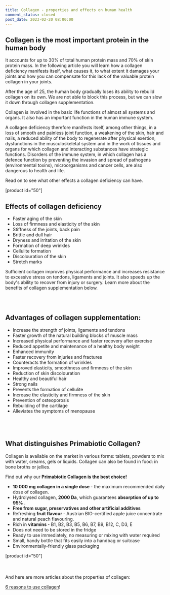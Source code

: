 ```yaml
---
title: Collagen - properties and effects on human health
comment_status: closed
post_date: 2023-02-20 08:00:00
---
```

<!-- wp:heading -->
<h2>Collagen is the most important protein in the human body</h2>
<!-- /wp:heading -->

<!-- wp:paragraph -->
<p>It accounts for up to 30% of total human protein mass and 70% of skin protein mass. In the following article you will learn how a collagen deficiency manifests itself, what causes it, to what extent it damages your joints and how you can compensate for this lack of the valuable protein collagen in your joints.</p>
<!-- /wp:paragraph -->

<!-- wp:paragraph -->
<p>After the age of 25, the human body gradually loses its ability to rebuild collagen on its own. We are not able to block this process, but we can slow it down through collagen supplementation.</p>
<!-- /wp:paragraph -->

<!-- wp:paragraph -->
<p>Collagen is involved in the basic life functions of almost all systems and organs. It also has an important function in the human immune system.</p>
<!-- /wp:paragraph -->

<!-- wp:paragraph -->
<p>A collagen deficiency therefore manifests itself, among other things, in a loss of smooth and painless joint function, a weakening of the skin, hair and nails, a reduced ability of the body to regenerate after physical exertion, dysfunctions in the musculoskeletal system and in the work of tissues and organs for which collagen and interacting substances have strategic functions. Disorders of the immune system, in which collagen has a defence function by preventing the invasion and spread of pathogens (environmental toxins), microorganisms and cancer cells, are also dangerous to health and life. </p>
<!-- /wp:paragraph -->

<!-- wp:paragraph -->
<p>Read on to see what other effects a collagen deficiency can have.</p>
<!-- /wp:paragraph -->

<!-- wp:shortcode -->
[product id=&quot;50&quot;]
<!-- /wp:shortcode -->

<!-- wp:heading -->
<h2>Effects of collagen deficiency</h2>
<!-- /wp:heading -->

<!-- wp:list -->
<ul><!-- wp:list-item -->
<li>Faster aging of the skin</li>
<!-- /wp:list-item -->

<!-- wp:list-item -->
<li>Loss of firmness and elasticity of the skin</li>
<!-- /wp:list-item -->

<!-- wp:list-item -->
<li>Stiffness of the joints, back pain</li>
<!-- /wp:list-item -->

<!-- wp:list-item -->
<li>Brittle and dull hair</li>
<!-- /wp:list-item -->

<!-- wp:list-item -->
<li>Dryness and irritation of the skin</li>
<!-- /wp:list-item -->

<!-- wp:list-item -->
<li>Formation of deep wrinkles</li>
<!-- /wp:list-item -->

<!-- wp:list-item -->
<li>Cellulite formation</li>
<!-- /wp:list-item -->

<!-- wp:list-item -->
<li>Discolouration of the skin</li>
<!-- /wp:list-item -->

<!-- wp:list-item -->
<li>Stretch marks</li>
<!-- /wp:list-item --></ul>
<!-- /wp:list -->

<!-- wp:paragraph -->
<p>Sufficient collagen improves physical performance and increases resistance to excessive stress on tendons, ligaments and joints. It also speeds up the body&#39;s ability to recover from injury or surgery. Learn more about the benefits of collagen supplementation below.</p>
<!-- /wp:paragraph -->

<!-- wp:spacer {"height":"30px"} -->
<div style="height:30px" aria-hidden="true" class="wp-block-spacer"></div>
<!-- /wp:spacer -->

<!-- wp:heading -->
<h2>Advantages of collagen supplementation:</h2>
<!-- /wp:heading -->

<!-- wp:list -->
<ul><!-- wp:list-item -->
<li>Increase the strength of joints, ligaments and tendons</li>
<!-- /wp:list-item -->

<!-- wp:list-item -->
<li>Faster growth of the natural building blocks of muscle mass</li>
<!-- /wp:list-item -->

<!-- wp:list-item -->
<li>Increased physical performance and faster recovery after exercise</li>
<!-- /wp:list-item -->

<!-- wp:list-item -->
<li>Reduced appetite and maintenance of a healthy body weight</li>
<!-- /wp:list-item -->

<!-- wp:list-item -->
<li>Enhanced immunity</li>
<!-- /wp:list-item -->

<!-- wp:list-item -->
<li>Faster recovery from injuries and fractures</li>
<!-- /wp:list-item -->

<!-- wp:list-item -->
<li>Counteracts the formation of wrinkles</li>
<!-- /wp:list-item -->

<!-- wp:list-item -->
<li>Improved elasticity, smoothness and firmness of the skin</li>
<!-- /wp:list-item -->

<!-- wp:list-item -->
<li>Reduction of skin discolouration</li>
<!-- /wp:list-item -->

<!-- wp:list-item -->
<li>Healthy and beautiful hair</li>
<!-- /wp:list-item -->

<!-- wp:list-item -->
<li>Strong nails</li>
<!-- /wp:list-item -->

<!-- wp:list-item -->
<li>Prevents the formation of cellulite</li>
<!-- /wp:list-item -->

<!-- wp:list-item -->
<li>Increase the elasticity and firmness of the skin</li>
<!-- /wp:list-item -->

<!-- wp:list-item -->
<li>Prevention of osteoporosis</li>
<!-- /wp:list-item -->

<!-- wp:list-item -->
<li>Rebuilding of the cartilage</li>
<!-- /wp:list-item -->

<!-- wp:list-item -->
<li>Alleviates the symptoms of menopause</li>
<!-- /wp:list-item --></ul>
<!-- /wp:list -->

<!-- wp:spacer {"height":"39px"} -->
<div style="height:39px" aria-hidden="true" class="wp-block-spacer"></div>
<!-- /wp:spacer -->

<!-- wp:heading -->
<h2>What distinguishes Primabiotic Collagen?</h2>
<!-- /wp:heading -->

<!-- wp:paragraph -->
<p>Collagen is available on the market in various forms: tablets, powders to mix with water, creams, gels or liquids. Collagen can also be found in food: in bone broths or jellies. </p>
<!-- /wp:paragraph -->

<!-- wp:paragraph -->
<p>Find out why our <strong>Primabiotic Collagen is the best choice!</strong></p>
<!-- /wp:paragraph -->

<!-- wp:list -->
<ul><!-- wp:list-item -->
<li><strong>10 000 mg collagen in a single dose </strong>- the maximum recommended daily dose of collagen.</li>
<!-- /wp:list-item -->

<!-- wp:list-item -->
<li>Hydrolysed collagen, <strong>2000 Da</strong>, which guarantees <strong>absorption of up to 95%</strong> .</li>
<!-- /wp:list-item -->

<!-- wp:list-item -->
<li><strong>Free from sugar, preservatives and other artificial additives</strong></li>
<!-- /wp:list-item -->

<!-- wp:list-item -->
<li>Refreshing <strong>fruit flavour </strong>- Austrian BIO-certified apple juice concentrate and natural peach flavouring.</li>
<!-- /wp:list-item -->

<!-- wp:list-item -->
<li>Rich in <strong>vitamins </strong>- B1, B2, B3, B5, B6, B7, B9, B12, C, D3, E</li>
<!-- /wp:list-item -->

<!-- wp:list-item -->
<li>Does not need to be stored in the fridge</li>
<!-- /wp:list-item -->

<!-- wp:list-item -->
<li>Ready to use immediately, no measuring or mixing with water required</li>
<!-- /wp:list-item -->

<!-- wp:list-item -->
<li>Small, handy bottle that fits easily into a handbag or suitcase</li>
<!-- /wp:list-item -->

<!-- wp:list-item -->
<li>Environmentally-friendly glass packaging</li>
<!-- /wp:list-item --></ul>
<!-- /wp:list -->

<!-- wp:shortcode -->
[product id=&quot;50&quot;]
<!-- /wp:shortcode -->

<!-- wp:spacer {"height":"22px"} -->
<div style="height:22px" aria-hidden="true" class="wp-block-spacer"></div>
<!-- /wp:spacer -->

<!-- wp:paragraph -->
<p>And here are more articles about the properties of collagen:</p>
<!-- /wp:paragraph -->

<!-- wp:paragraph -->
<p><a href="https://new.primabiotic.co.uk/6 reasons to use collagen/">6 reasons to use collagen</a>!</p>
<!-- /wp:paragraph -->
